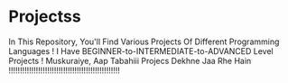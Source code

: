 # Projectss
In This Repository, You'll Find Various Projects Of Different Programming Languages !
I Have BEGINNER-to-INTERMEDIATE-to-ADVANCED Level Projects !
Muskuraiye, Aap Tabahiii Projecs Dekhne Jaa Rhe Hain !!!!!!!!!!!!!!!!!!!!!!!!!!!!!!!!!!!!!!!!!!!!!!!!!
